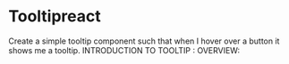 # Tooltipreact
Create a simple tooltip component such that when I hover over a button it shows me a tooltip.
INTRODUCTION TO TOOLTIP :
OVERVIEW:


